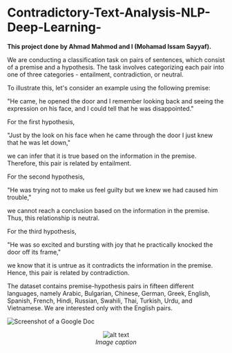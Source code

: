 # Contradictory-Text-Analysis-NLP-Deep-Learning-
**This project done by Ahmad Mahmod and I (Mohamad Issam Sayyaf).**


We are conducting a classification task on pairs of sentences, which consist of a premise and a hypothesis. The task involves categorizing each pair into one of three categories - entailment, contradiction, or neutral.

To illustrate this, let's consider an example using the following premise:

"He came, he opened the door and I remember looking back and seeing the expression on his face, and I could tell that he was disappointed."

For the first hypothesis,

"Just by the look on his face when he came through the door I just knew that he was let down,"

we can infer that it is true based on the information in the premise. Therefore, this pair is related by entailment.

For the second hypothesis,

"He was trying not to make us feel guilty but we knew we had caused him trouble,"

we cannot reach a conclusion based on the information in the premise. Thus, this relationship is neutral.

For the third hypothesis,

"He was so excited and bursting with joy that he practically knocked the door off its frame,"

we know that it is untrue as it contradicts the information in the premise. Hence, this pair is related by contradiction.

The dataset contains premise-hypothesis pairs in fifteen different languages, namely Arabic, Bulgarian, Chinese, German, Greek, English, Spanish, French, Hindi, Russian, Swahili, Thai, Turkish, Urdu, and Vietnamese. We are interested only with the English pairs.


![Screenshot of a Google Doc](https://drive.google.com/uc?id=1-LX56EaueXtVfO6tC75LRD4OhrMmelqW)
<p align="center">
  <img src="https://drive.google.com/uc?id=1-LX56EaueXtVfO6tC75LRD4OhrMmelqW" alt="alt text" width="width" height="height" />
  <br>
  <em>Image caption</em>
</p>

